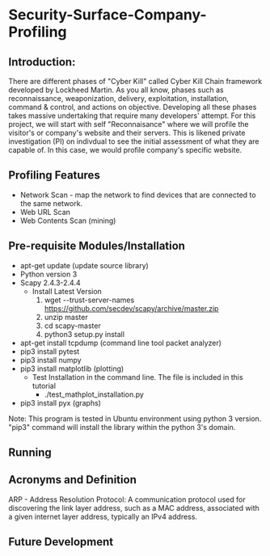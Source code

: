 # Security-Surface-Company-Profiling

Introduction:
-------------
There are different phases of "Cyber Kill" called Cyber Kill Chain framework developed by Lockheed Martin. As you all know, phases such as reconnaissance, weaponization, delivery, exploitation, installation, command & control, and actions on objective. Developing all these phases takes massive undertaking that require many developers' attempt. For this project, we will start with self "Reconnaisance" where we will profile the visitor's or company's website and their servers. This is likened private investigation (PI) on indivdual to see the initial assessment of what they are capable of. In this case, we would profile company's specific website. 

Profiling Features
------------------
- Network Scan - map the network to find devices that are connected to the same network.
- Web URL Scan
- Web Contents Scan (mining)

Pre-requisite Modules/Installation
----------------------------------
- apt-get update (update source library)
- Python version 3
- Scapy 2.4.3-2.4.4
  + Install Latest Version 
      1. wget --trust-server-names https://github.com/secdev/scapy/archive/master.zip   
      2. unzip master
      3. cd scapy-master
      4. python3 setup.py install
- apt-get install tcpdump (command line tool packet analyzer)
- pip3 install pytest
- pip3 install numpy
- pip3 install matplotlib (plotting)
    + Test Installation in the command line. The file is included in this tutorial
        - ./test_mathplot_installation.py
- pip3 install pyx (graphs)

Note: This program is tested in Ubuntu environment using python 3 version. "pip3" command will install the library within the python 3's domain.

Running
-------

Acronyms and Definition
-----------------------
ARP - Address Resolution Protocol: A communication protocol used for discovering the link layer address, such as a MAC address, associated with a given internet layer address, typically an IPv4 address.

Future Development
-------------------
